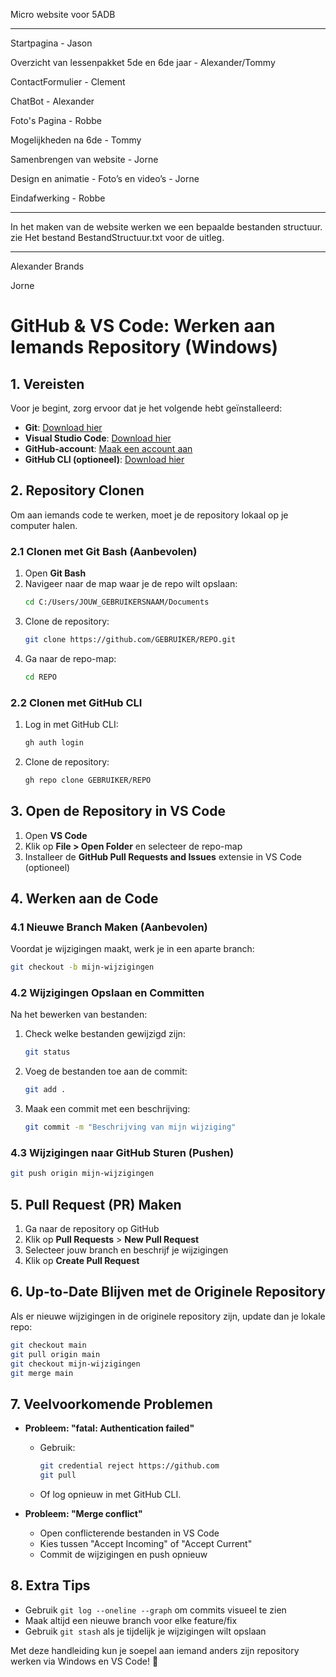 Micro website voor 5ADB

---

Startpagina - Jason

Overzicht van lessenpakket 5de en 6de jaar - Alexander/Tommy

ContactFormulier - Clement

ChatBot - Alexander

Foto's Pagina - Robbe

Mogelijkheden na 6de - Tommy

Samenbrengen van website - Jorne

Design en animatie -
Foto’s en video’s - Jorne

Eindafwerking - Robbe

---

In het maken van de website werken we een bepaalde bestanden structuur.
zie Het bestand BestandStructuur.txt voor de uitleg.

---

Alexander Brands

Jorne



# GitHub & VS Code: Werken aan Iemands Repository (Windows)

## 1. Vereisten
Voor je begint, zorg ervoor dat je het volgende hebt geïnstalleerd:

- **Git**: [Download hier](https://git-scm.com/downloads)
- **Visual Studio Code**: [Download hier](https://code.visualstudio.com/)
- **GitHub-account**: [Maak een account aan](https://github.com/)
- **GitHub CLI (optioneel)**: [Download hier](https://cli.github.com/)

## 2. Repository Clonen
Om aan iemands code te werken, moet je de repository lokaal op je computer halen.

### 2.1 Clonen met Git Bash (Aanbevolen)
1. Open **Git Bash**
2. Navigeer naar de map waar je de repo wilt opslaan:
   ```sh
   cd C:/Users/JOUW_GEBRUIKERSNAAM/Documents
   ```
3. Clone de repository:
   ```sh
   git clone https://github.com/GEBRUIKER/REPO.git
   ```
4. Ga naar de repo-map:
   ```sh
   cd REPO
   ```

### 2.2 Clonen met GitHub CLI
1. Log in met GitHub CLI:
   ```sh
   gh auth login
   ```
2. Clone de repository:
   ```sh
   gh repo clone GEBRUIKER/REPO
   ```

## 3. Open de Repository in VS Code
1. Open **VS Code**
2. Klik op **File > Open Folder** en selecteer de repo-map
3. Installeer de **GitHub Pull Requests and Issues** extensie in VS Code (optioneel)

## 4. Werken aan de Code
### 4.1 Nieuwe Branch Maken (Aanbevolen)
Voordat je wijzigingen maakt, werk je in een aparte branch:
```sh
git checkout -b mijn-wijzigingen
```

### 4.2 Wijzigingen Opslaan en Committen
Na het bewerken van bestanden:
1. Check welke bestanden gewijzigd zijn:
   ```sh
   git status
   ```
2. Voeg de bestanden toe aan de commit:
   ```sh
   git add .
   ```
3. Maak een commit met een beschrijving:
   ```sh
   git commit -m "Beschrijving van mijn wijziging"
   ```

### 4.3 Wijzigingen naar GitHub Sturen (Pushen)
```sh
git push origin mijn-wijzigingen
```

## 5. Pull Request (PR) Maken
1. Ga naar de repository op GitHub
2. Klik op **Pull Requests** > **New Pull Request**
3. Selecteer jouw branch en beschrijf je wijzigingen
4. Klik op **Create Pull Request**

## 6. Up-to-Date Blijven met de Originele Repository
Als er nieuwe wijzigingen in de originele repository zijn, update dan je lokale repo:
```sh
git checkout main  
git pull origin main  
git checkout mijn-wijzigingen  
git merge main  
```

## 7. Veelvoorkomende Problemen
- **Probleem: "fatal: Authentication failed"**  
  - Gebruik:  
    ```sh
    git credential reject https://github.com
    git pull
    ```
  - Of log opnieuw in met GitHub CLI.

- **Probleem: "Merge conflict"**  
  - Open conflicterende bestanden in VS Code  
  - Kies tussen "Accept Incoming" of "Accept Current"  
  - Commit de wijzigingen en push opnieuw  

## 8. Extra Tips
- Gebruik `git log --oneline --graph` om commits visueel te zien
- Maak altijd een nieuwe branch voor elke feature/fix
- Gebruik `git stash` als je tijdelijk je wijzigingen wilt opslaan

Met deze handleiding kun je soepel aan iemand anders zijn repository werken via Windows en VS Code! 🚀

